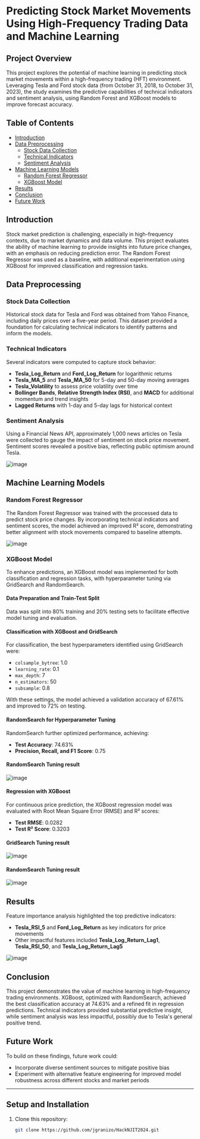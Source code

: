 # Predicting Stock Market Movements Using High-Frequency Trading Data and Machine Learning

## Project Overview

This project explores the potential of machine learning in predicting stock market movements within a high-frequency trading (HFT) environment. Leveraging Tesla and Ford stock data (from October 31, 2018, to October 31, 2023), the study examines the predictive capabilities of technical indicators and sentiment analysis, using Random Forest and XGBoost models to improve forecast accuracy.

## Table of Contents

- [Introduction](#introduction)
- [Data Preprocessing](#data-preprocessing)
  - [Stock Data Collection](#stock-data-collection)
  - [Technical Indicators](#technical-indicators)
  - [Sentiment Analysis](#sentiment-analysis)
- [Machine Learning Models](#machine-learning-models)
  - [Random Forest Regressor](#random-forest-regressor)
  - [XGBoost Model](#xgboost-model)
- [Results](#results)
- [Conclusion](#conclusion)
- [Future Work](#future-work)

## Introduction

Stock market prediction is challenging, especially in high-frequency contexts, due to market dynamics and data volume. This project evaluates the ability of machine learning to provide insights into future price changes, with an emphasis on reducing prediction error. The Random Forest Regressor was used as a baseline, with additional experimentation using XGBoost for improved classification and regression tasks.

## Data Preprocessing

### Stock Data Collection

Historical stock data for Tesla and Ford was obtained from Yahoo Finance, including daily prices over a five-year period. This dataset provided a foundation for calculating technical indicators to identify patterns and inform the models.

### Technical Indicators

Several indicators were computed to capture stock behavior:

- **Tesla_Log_Return** and **Ford_Log_Return** for logarithmic returns
- **Tesla_MA_5** and **Tesla_MA_50** for 5-day and 50-day moving averages
- **Tesla_Volatility** to assess price volatility over time
- **Bollinger Bands**, **Relative Strength Index (RSI)**, and **MACD** for additional momentum and trend insights
- **Lagged Returns** with 1-day and 5-day lags for historical context


### Sentiment Analysis

Using a Financial News API, approximately 1,000 news articles on Tesla were collected to gauge the impact of sentiment on stock price movement. Sentiment scores revealed a positive bias, reflecting public optimism around Tesla.

![image](https://github.com/user-attachments/assets/45748c93-47d2-47d7-8c23-28df93aa3ef6)

## Machine Learning Models

### Random Forest Regressor

The Random Forest Regressor was trained with the processed data to predict stock price changes. By incorporating technical indicators and sentiment scores, the model achieved an improved R² score, demonstrating better alignment with stock movements compared to baseline attempts.

![image](https://github.com/user-attachments/assets/0cec7464-a2fd-4ef5-baff-925822b4a31a)

### XGBoost Model

To enhance predictions, an XGBoost model was implemented for both classification and regression tasks, with hyperparameter tuning via GridSearch and RandomSearch.

#### Data Preparation and Train-Test Split

Data was split into 80% training and 20% testing sets to facilitate effective model tuning and evaluation.

#### Classification with XGBoost and GridSearch

For classification, the best hyperparameters identified using GridSearch were:
- `colsample_bytree`: 1.0
- `learning_rate`: 0.1
- `max_depth`: 7
- `n_estimators`: 50
- `subsample`: 0.8

With these settings, the model achieved a validation accuracy of 67.61% and improved to 72% on testing.

#### RandomSearch for Hyperparameter Tuning

RandomSearch further optimized performance, achieving:
- **Test Accuracy**: 74.63%
- **Precision, Recall, and F1 Score**: 0.75



#### RandomSearch Tuning result
![image](https://github.com/user-attachments/assets/eceae90d-f416-492e-b45c-c4a241ba422b) 



#### Regression with XGBoost

For continuous price prediction, the XGBoost regression model was evaluated with Root Mean Square Error (RMSE) and R² scores:

- **Test RMSE**: 0.0282
- **Test R² Score**: 0.3203


#### GridSearch Tuning result 
![image](https://github.com/user-attachments/assets/43990359-d550-4226-9051-155c0d5cc6c4)


#### RandomSearch Tuning result
![image](https://github.com/user-attachments/assets/8947b176-3ddd-405f-85d9-6906b825c772) 



## Results

Feature importance analysis highlighted the top predictive indicators:

- **Tesla_RSI_5** and **Ford_Log_Return** as key indicators for price movements
- Other impactful features included **Tesla_Log_Return_Lag1**, **Tesla_RSI_50**, and **Tesla_Log_Return_Lag5**

![image](https://github.com/user-attachments/assets/76442249-018a-42cb-8508-8e55b21e141b)

## Conclusion

This project demonstrates the value of machine learning in high-frequency trading environments. XGBoost, optimized with RandomSearch, achieved the best classification accuracy at 74.63% and a refined fit in regression predictions. Technical indicators provided substantial predictive insight, while sentiment analysis was less impactful, possibly due to Tesla's general positive trend.

## Future Work

To build on these findings, future work could:

- Incorporate diverse sentiment sources to mitigate positive bias
- Experiment with alternative feature engineering for improved model robustness across different stocks and market periods


---

## Setup and Installation

1. Clone this repository:
   ```bash
   git clone https://github.com/jgranizo/HackNJIT2024.git

